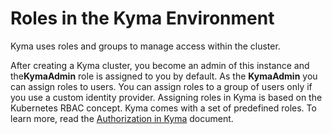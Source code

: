 <!-- loio148ae38b7d6f4e61bbb696bbfb3996b2 -->

# Roles in the Kyma Environment

Kyma uses roles and groups to manage access within the cluster.

After creating a Kyma cluster, you become an admin of this instance and the**KymaAdmin** role is assigned to you by default. As the **KymaAdmin** you can assign roles to users. You can assign roles to a group of users only if you use a custom identity provider. Assigning roles in Kyma is based on the Kubernetes RBAC concept. Kyma comes with a set of predefined roles. To learn more, read the [Authorization in Kyma](https://kyma-project.io/docs/kyma/latest/04-operation-guides/security/sec-02-authorization-in-kyma/) document.


